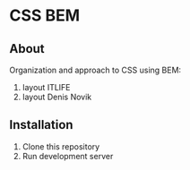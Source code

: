 # CSS BEM

## About
Organization and approach to CSS using BEM:
1. layout ITLIFE
2. layout Denis Novik

## Installation

1. Clone this repository
2. Run development server

